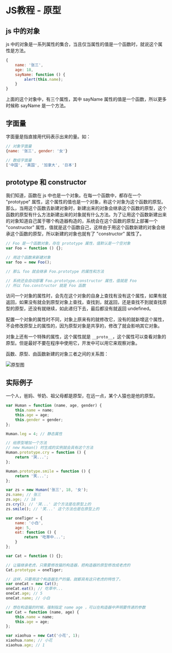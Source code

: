 # JS教程 - 原型

## js 中的对象

js 中的对象是一系列属性的集合，当且仅当属性的值是一个函数时，就说这个属性是方法。

```js
{
    name: '张三',
    age: 18,
    sayName: function () {
        alert(this.name);
    }
}
```

上面的这个对象中，有三个属性，其中 sayName 属性的值是一个函数，所以更多时候称 sayName 是一个方法。

## 字面量

字面量是指直接用代码表示出来的量。如：

```js
// 对象字面量
{name: '张三', gender: '女'}

// 数组字面量
['中国', '美国', '加拿大', '日本']
```

## prototype 和 constructor

我们知道，函数在 js 中也是一个对象。在每一个函数中，都存在一个 "prototype" 属性，这个属性的值也是一个对象，称这个对象为这个函数的原型。那么，当用这个函数去新建对象时，新建出来的对象会继承这个函数的原型，这个函数的原型有什么方法新建出来的对象就有什么方法。为了让用这个函数新建出来的对象知道自己属于哪个构造器构造的，系统会在这个函数的原型上部署一个 "constructor" 属性，值就是这个函数自己，这样由于用这个函数新建的对象会继承这个函数的原型，所以新建的对象也就有了 "constructor" 属性了。

```js
// Foo 是一个函数对象，存在 prototype 属性，值默认是一个空对象
var Foo = function () {};

// 用这个函数来新建对象
var foo = new Foo();

// 那么 foo 就会继承 Foo.prototype 的属性和方法

// 系统还会自动部署 Foo.prototype.constructor 属性，值就是 Foo
// 所以 foo.constructor 就是 Foo 函数

```

访问一个对象的属性时，会先在这个对象的自身上查找有没有这个属性，如果有就返回，如果没有就会到原型对象上查找，查找到，就返回，还是查找不到就查找原型的原型，还没有就继续，如此递归下去，最后都没有就返回 undefined。

配置一个对象的属性时不同，对象上原来有的就修改它，没有的就新增这个属性，不会修改原型上的属性的，因为原型对象是共享的，修改了就会影响其它对象。

对象上还有一个特殊的属性，这个属性就是 `__proto__`，这个属性可以查看对象的原型。但是最好不要在程序中使用它，开发中可以用它来观察对象。

函数、原型、由函数新建的对象三者之间的关系图：

![原型图](/images/learn/js-prototype.png)

## 实际例子

一个人，爸妈、爷奶、祖父母都是原型，在远一点，某个人猿也是他的原型。

```js
var Human = function (name, age, gender) {
    this.name = name;
    this.age = age;
    this.gender = gender;
};

Human.leg = 4; // 静态属性

// 给原型增加一个方法
// new Human() 时生成的实例就会具有这个方法
Human.prototype.cry = function () {
    return '哭...';
};

Human.prototype.smile = function () {
    return '笑...';
};

var zs = new Human('张三', 18, '女');
zs.name; // 张三
zs.age; // 18
zs.cry(); // '哭...' 这个方法是在原型上的
zs.smile(); // '笑...' 这个方法也是在原型上的

```

```js
var oneTiger = {
    name: '小白',
    age: 5,
    eat: function () {
        return '吃草中...';
    }
};

var Cat = function () {};

// 让猫继承老虎，只需要修改猫的构造器，把构造器的原型修改成老虎的
Cat.prototype = oneTiger;

// 这样，只要用这个构造器生产的猫，就都具有这只老虎的特性了。
var oneCat = new Cat();
oneCat.eat(); // 吃草中...
oneCat.age; // 5
oneCat.name; // 小白

// 想在构造猫的时候，强制指定 name age ，可以在构造器中声明要传递的参数
var Cat = function (name, age) {
    this.name = name;
    this.age = age;
};

var xiaohua = new Cat('小花', 1);
xiaohua.name; // 小花
xiaohua.age; // 1

```
